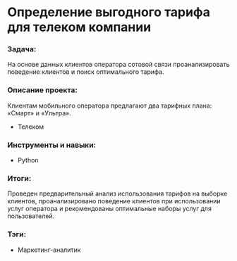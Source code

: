 # Определение выгодного тарифа для телеком компании
### Задача:
На основе данных клиентов оператора сотовой связи проанализировать поведение клиентов и поиск оптимального тарифа.
### Описание проекта:
Клиентам мобильного оператора предлагают два тарифных плана: «Смарт» и «Ультра».
* Телеком
### Инструменты и навыки: 
* Python

### Итоги: 
Проведен предварительный анализ использования тарифов на выборке клиентов,
проанализировано поведение клиентов при использовании услуг оператора и
рекомендованы оптимальные наборы услуг для пользователей. 
### Тэги:
* Маркетинг-аналитик
